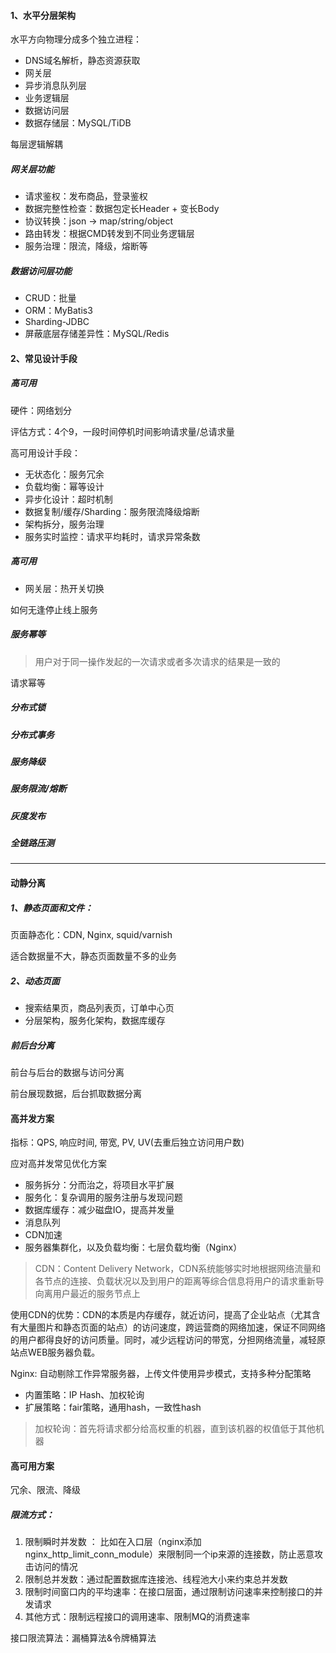 #### 1、水平分层架构
水平方向物理分成多个独立进程：
- DNS域名解析，静态资源获取
- 网关层
- 异步消息队列层
- 业务逻辑层
- 数据访问层
- 数据存储层：MySQL/TiDB

每层逻辑解耦

##### 网关层功能
- 请求鉴权：发布商品，登录鉴权
- 数据完整性检查：数据包定长Header + 变长Body
- 协议转换：json -> map/string/object
- 路由转发：根据CMD转发到不同业务逻辑层
- 服务治理：限流，降级，熔断等

##### 数据访问层功能
- CRUD：批量
- ORM：MyBatis3
- Sharding-JDBC
- 屏蔽底层存储差异性：MySQL/Redis

#### 2、常见设计手段
##### 高可用
硬件：网络划分

评估方式：4个9，一段时间停机时间影响请求量/总请求量

高可用设计手段：
- 无状态化：服务冗余
- 负载均衡：幂等设计
- 异步化设计：超时机制
- 数据复制/缓存/Sharding：服务限流降级熔断
- 架构拆分，服务治理
- 服务实时监控：请求平均耗时，请求异常条数

##### 高可用
- 网关层：热开关切换

如何无逢停止线上服务

##### 服务幂等
> 用户对于同一操作发起的一次请求或者多次请求的结果是一致的

请求幂等


##### 分布式锁
##### 分布式事务
##### 服务降级
##### 服务限流/熔断
##### 灰度发布
##### 全链路压测

---

#### 动静分离
##### 1、静态页面和文件：
页面静态化：CDN, Nginx, squid/varnish

适合数据量不大，静态页面数量不多的业务

##### 2、动态页面
- 搜索结果页，商品列表页，订单中心页
- 分层架构，服务化架构，数据库缓存

##### 前后台分离
前台与后台的数据与访问分离

前台展现数据，后台抓取数据分离

#### 高并发方案
指标：QPS, 响应时间, 带宽, PV, UV(去重后独立访问用户数)

应对高并发常见优化方案
- 服务拆分：分而治之，将项目水平扩展
- 服务化：复杂调用的服务注册与发现问题
- 数据库缓存：减少磁盘IO，提高并发量
- 消息队列
- CDN加速
- 服务器集群化，以及负载均衡：七层负载均衡（Nginx）

> CDN：Content Delivery Network，CDN系统能够实时地根据网络流量和各节点的连接、负载状况以及到用户的距离等综合信息将用户的请求重新导向离用户最近的服务节点上

使用CDN的优势：CDN的本质是内存缓存，就近访问，提高了企业站点（尤其含有大量图片和静态页面的站点）的访问速度，跨运营商的网络加速，保证不同网络的用户都得良好的访问质量。同时，减少远程访问的带宽，分担网络流量，减轻原站点WEB服务器负载。

Nginx: 自动剔除工作异常服务器，上传文件使用异步模式，支持多种分配策略

- 内置策略：IP Hash、加权轮询
- 扩展策略：fair策略，通用hash，一致性hash

> 加权轮询：首先将请求都分给高权重的机器，直到该机器的权值低于其他机器

#### 高可用方案
冗余、限流、降级

##### 限流方式：
1. 限制瞬时并发数 ： 比如在入口层（nginx添加nginx_http_limit_conn_module）来限制同一个ip来源的连接数，防止恶意攻击访问的情况
2. 限制总并发数：通过配置数据库连接池、线程池大小来约束总并发数
3. 限制时间窗口内的平均速率：在接口层面，通过限制访问速率来控制接口的并发请求
4. 其他方式：限制远程接口的调用速率、限制MQ的消费速率

接口限流算法：漏桶算法&令牌桶算法

